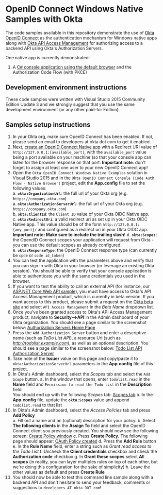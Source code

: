 # OpenID Connect Windows Native Samples with Okta

The code samples available in this repository demonstrate the use of [Okta OpenID Connect](https://developer.okta.com/docs/api/resources/oidc.html)  as the authentication mechanism for Windows native apps along with [Okta API Access Management](http://developer.okta.com/docs/api/resources/oauth2.html) for authorizing access to a backend API using Okta's Authorization Servers.

One native app is currently demonstrated:
1. A [C# console application using the default browser](./tree/master/Okta.Samples.OpenIDConnect.NativeBrowserConsole) and the Authorization Code Flow (with PKCE)

## Development environment instructions

These code samples were written with Visual Studio 2015 Community Edition Update 3 and we strongly suggest that you use the same development environment (or any other paid-for Edition).


## Samples setup instructions

1. In your Okta org, make sure OpenID Connect has been enabled. If not, please send an email to developers at okta dot com to get it enabled.
2. Next, [create an OpenID Connect Native app](https://help.okta.com/en/prev/Content/Topics/Apps/Apps_App_Integration_Wizard.htm) with a Redirect URI value of ``http://127.0.0.1:[available_port]``, with the ``available_port`` value being a port available on your machine (so that your console app can listen for the browser response on that port. __Important note__: don't forget to assign at least one user to your new OpenID Connect app!
3. Open the ``Okta OpenID Connect Windows Native Examples`` solution in Visual Studio 2015 and in the ``Okta OpenID Connect Console (Code Auth Flow - Native Browser)`` project, edit the __App.config__ file to set the following values:    
     a. __``okta:OrganizationUrl``__: the full url of your Okta org (e.g. ``https://company.okta.com``)     
     a. __``okta:AuthorizationServerUrl``__: the full url of your Okta org (e.g. ``https://company.okta.com``)   
     b. __``okta:ClientId``__: the ``Client ID`` value of your Okta OIDC Native app.      
     c. __``okta:RedirectUri``__: a valid redirect uri as set up in your Okta OIDC Native app. This value should be of the form ``http://127.0.0.1:{any_port}/`` and configured as a redirect uri in your Okta OIDC app. __Important note: Make sure to include the trailing slash!__
     d. __``okta:Scopes``__: the OpendID Connect scopes your application will request from Okta - you can use the default scopes as already configured.    
     e. __``okta:ResponseType``__: the OpenID Connect response type (can currently be ``cpde`` or ``code id_token``)
4. You can test the application with the parameters above and verify that you can sign in with Okta in your browser (or leverage an existing Okta session). You should be able to verify that your console application is able to authenticate you with the same credentials you used in the browser.
5. If you want to test the ability to call an external API (for instance, our [ASP.NET Core Web API sample](https://github.com/raphaellondner-okta/okta-oauth-dotnetcore-rs-simple)), you must have access to Okta's API Access Management product, which is currently in beta version. If you want access to this product, please submit a request on the [Okta beta site](https://oktabeta.zendesk.com) and select ``API Access Management`` in the _Beta Name_ dropdown list.
6. Once you've been granted access to Okta's API Access Management product, navigate to __Security-->API__ in the Admin dashboard of your Okta organization. You should see a page similar to the screenshot below:
     [Authorization Servers Home Page](https://github.com/raphaellondner-okta/okta-oauth-nativewindows/assets/Okta_AuthorizationServersHomePage.png)
7. Press the ``Add Authorization Server`` button and enter a descriptive name (such as _ToDo List API_), a resource Uri (such as _http://todolist.example.com_), as well as an optional description. You should see a page similar to the screenshot below:
        [Todo List API Authorization Server](https://github.com/raphaellondner-okta/okta-oauth-nativewindows/assets/Okta_AuthorizationServersHomePage.png)
8. Take note of the __Issuer__ value on this page and copy/paste it to ``okta:AuthorizationServerUrl`` parameters in the __App.config__ file of this project.
9. In Okta's Admin dashboard, select the _Scopes_ tab and select the ``Add Scope`` button. 
     a. In the window that opens, enter ``todolist.read`` in the __Name__ field and ``Permission to read the Todo List`` in the __Description__ field    
     You should end up with the following _Scopes_ tab:
     [Scopes tab](https://github.com/raphaellondner-okta/okta-oauth-nativewindows/assets/Okta_TodoList.ReadScope.png)
     b. In the __App.config__ file, update the __``okta:Scopes``__ value and append ``todolist.read`` to that list
10. In Okta's Admin dashboard, select the _Access Policies_ tab and press __Add Policy__     
    a. Fill out a name and an (optional) description for your policy.
    b. Select __The following clients__ in the __Assign To__ field and select the OpenID Connect client you previously created. You should now see the following screen:
    [Create Policy window](https://github.com/raphaellondner-okta/okta-oauth-nativewindows/assets/Okta_WindowsClientAccessPolicy.png)
    c. Press __Create Policy__. The following page should appear:
   [OAuth Policy created](https://github.com/raphaellondner-okta/okta-oauth-nativewindows/assets/Okta_WindowsClientAccessPolicyCreated.png)
    d. Press the __Add Rule__ button
    e. In the __Rule Name__ field, enter a string such as _Grant read access to the Todo List_
    f. Uncheck the __Client credentials__ checkbox and check the __Authorization code__ checkbox
    g. In __Grant these scopes__ select __All scopes__ (in reality, you can layer multiples rules on top of each other, but we're doing this configuration for the sake of simplicity)
    h. Leave the other values as default and press __Create Rule__
11. You should now be able to test this command line sample along with a backend API and don't hesitate to send your feedback, comments or suggestions to ``developers AT okta DOT com``!
